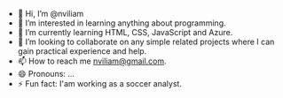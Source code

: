 - 👋 Hi, I’m @nviliam
- 👀 I’m interested in learning anything about programming.
- 🌱 I’m currently learning HTML, CSS, JavaScript and Azure. 
- 💞️ I’m looking to collaborate on any simple related projects where I can gain practical experience and help.
- 📫 How to reach me nviliam@gmail.com.
- 😄 Pronouns: ...
- ⚡ Fun fact: I'am working as a soccer analyst.

<!---
nviliam/nviliam is a ✨ special ✨ repository because its `README.md` (this file) appears on your GitHub profile.
You can click the Preview link to take a look at your changes.
--->
